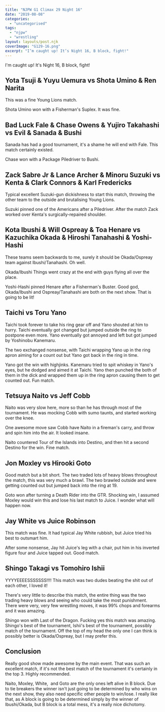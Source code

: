 ```yaml
---
title: "NJPW G1 Climax 29 Night 16"
date: "2019-08-08"
categories: 
  - "uncategorised"
tags: 
  - "njpw"
  - "wrestling"
layout: layouts/post.njk
coverImage: "G129-16.png"
excerpt: "I’m caught up! It’s Night 16, B block, fight!"
---
```

I'm caught up! It's Night 16, B block, fight!

## Yota Tsuji & Yuyu Uemura vs Shota Umino & Ren Narita

This was a fine Young Lions match.

Shota Umino won with a Fisherman's Suplex. It was fine.

## Bad Luck Fale & Chase Owens & Yujiro Takahashi vs Evil & Sanada & Bushi

Sanada has had a good tournament, it's a shame he will end with Fale. This match certainly existed.

Chase won with a Package Piledriver to Bushi.

## Zack Sabre Jr & Lance Archer & Minoru Suzuki vs Kenta & Clark Connors & Karl Fredericks

Typical excellent Suzuki-gun dickishness to start this match, throwing the other team to the outside and brutalising Young Lions.

Suzuki pinned one of the Americans after a Piledriver. After the match Zack worked over Kenta's surgically-repaired shoulder.

## Kota Ibushi & Will Ospreay & Toa Henare vs Kazuchika Okada & Hiroshi Tanahashi & Yoshi-Hashi

These teams seem backwards to me, surely it should be Okada/Ospreay team against Ibushi/Tanahashi. Oh well.

Okada/Ibushi Things went crazy at the end with guys flying all over the place.

Yoshi-Hashi pinned Henare after a Fisherman's Buster. Good god, Okada/Ibushi and Ospreay/Tanahashi are both on the next show. That is going to be lit!

## Taichi vs Toru Yano

Taichi took forever to take his ring gear off and Yano shouted at him to hurry. Taichi eventually got changed but jumped outside the ring to postpone even more. Yano eventually got annoyed and left but got jumped by Yoshinobu Kanemaru.

The two exchanged nonsense, with Taichi wrapping Yano up in the ring apron aiming for a count out but Yano got back in the ring in time.

Yano got the win with highjinks. Kanemaru tried to spit whiskey in Yano's eyes, but he dodged and aimed it at Taichi. Yano then punched the both of them in the dick and wrapped them up in the ring apron causing them to get counted out. Fun match.

## Tetsuya Naito vs Jeff Cobb

Naito was very slow here, more so than he has through most of the tournament. He was mocking Cobb with sumo taunts, and started working over the knee.

One awesome move saw Cobb have Naito in a fireman's carry, and throw and spin him into the air. It looked insane.

Naito countered Tour of the Islands into Destino, and then hit a second Destino for the win. Fine match.

## Jon Moxley vs Hirooki Goto

Good match but a bit short. The two traded lots of heavy blows throughout the match, this was very much a brawl. The two brawled outside and were getting counted out but jumped back into the ring at 19.

Goto won after turning a Death Rider into the GTR. Shocking win, I assumed Moxley would win this and lose his last match to Juice. I wonder what will happen now.

## Jay White vs Juice Robinson

This match was fine. It had typical Jay White rubbish, but Juice tried his best to outsmart him.

After some nonsense, Jay hit Juice's leg with a chair, put him in his inverted figure four and Juice tapped out. Good match.

## Shingo Takagi vs Tomohiro Ishii

YYYYEEEESSSSSSS!!!! This match was two dudes beating the shit out of each other, I loved it!

There's very little to describe this match, the entire thing was the two trading heavy blows and seeing who could take the most punishment. There were very, very few wrestling moves, it was 99% chops and forearms and it was amazing.

Shingo won with Last of the Dragon. Fucking yes this match was amazing. Shingo's best of the tournament, Ishii's best of the tournament, possibly match of the tournament. Off the top of my head the only one I can think is possibly better is Okada/Ospreay, but I may prefer this.

## Conclusion

Really good show made awesome by the main event. That was such an excellent match, if it's not the best match of the tournament it's certainly in the top 3. Highly recommended.

Naito, Moxley, White,  and Goto are the only ones left alive in B block. Due to tie breakers the winner isn't just going to be determined by who wins on the next show, they also need specific other people to win/lose. I really like that, as A block is going to be determined simply by the winner of Ibushi/Okada, but B block is a total mess, it's a really nice dichotomy.
